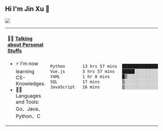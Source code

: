 
## Hi I'm Jin Xu 👋
![](https://komarev.com/ghpvc/?username=jiayouxujin&color=brightgreen&label=PROFILE+VIEWS)



<table align="center">
<tr>
<td valign="top" width="60%">

#### 🏋️‍♀️ <a href="https://github.com/jiayouxujin" target="_blank">Talking about Personal Stuffs</a>
<!-- recent_releases starts -->

- ⚡  I'm now learning CS-Knowledges.  
- 🏊‍♂️ Languages and Tools: Go、Java、Python、C
<!-- recent_releases ends -->
</td>
<td>
 
<!--START_SECTION:waka-->

```txt
Python       13 hrs 57 mins  █████████████████▓░░░░░░░   70.62 %
Vue.js       3 hrs 57 mins   █████░░░░░░░░░░░░░░░░░░░░   19.99 %
YAML         1 hr 8 mins     █▒░░░░░░░░░░░░░░░░░░░░░░░   05.74 %
SQL          17 mins         ▒░░░░░░░░░░░░░░░░░░░░░░░░   01.44 %
JavaScript   16 mins         ▒░░░░░░░░░░░░░░░░░░░░░░░░   01.42 %
```

<!--END_SECTION:waka-->
 
</td>
</tr>
</table>





